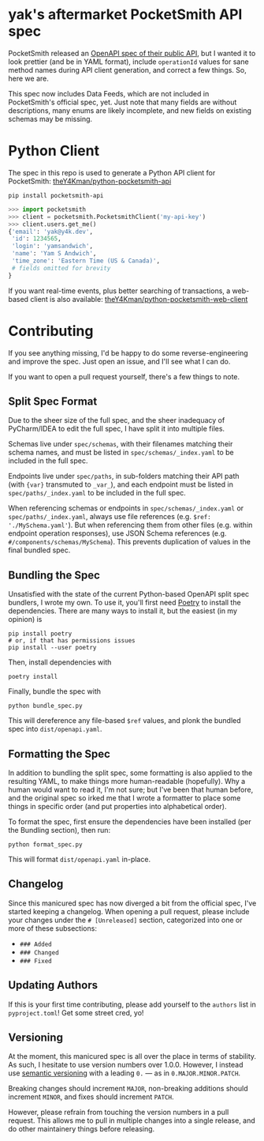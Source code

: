 # yak's aftermarket PocketSmith API spec

PocketSmith released an [OpenAPI spec of their public API](https://github.com/pocketsmith/api), but I wanted it to look prettier (and be in YAML format), include `operationId` values for sane method names during API client generation, and correct a few things. So, here we are.

This spec now includes Data Feeds, which are not included in PocketSmith's official spec, yet. Just note that many fields are without descriptions, many enums are likely incomplete, and new fields on existing schemas may be missing.


# Python Client

The spec in this repo is used to generate a Python API client for PocketSmith: [theY4Kman/python-pocketsmith-api](https://github.com/theY4Kman/python-pocketsmith-api)

```shell
pip install pocketsmith-api
```
```python
>>> import pocketsmith
>>> client = pocketsmith.PocketsmithClient('my-api-key')
>>> client.users.get_me()
{'email': 'yak@y4k.dev',
 'id': 1234565,
 'login': 'yamsandwich',
 'name': 'Yam S Andwich',
 'time_zone': 'Eastern Time (US & Canada)',
 # fields omitted for brevity
}
```

If you want real-time events, plus better searching of transactions, a web-based client is also available: [theY4Kman/python-pocketsmith-web-client](https://github.com/theY4Kman/python-pocketsmith-web-client)


# Contributing

If you see anything missing, I'd be happy to do some reverse-engineering and improve the spec. Just open an issue, and I'll see what I can do.

If you want to open a pull request yourself, there's a few things to note.


## Split Spec Format
Due to the sheer size of the full spec, and the sheer inadequacy of PyCharm/IDEA to edit the full spec, I have split it into multiple files.

Schemas live under `spec/schemas`, with their filenames matching their schema names, and must be listed in `spec/schemas/_index.yaml` to be included in the full spec.

Endpoints live under `spec/paths`, in sub-folders matching their API path (with `{var}` transmuted to `_var_`), and each endpoint must be listed in `spec/paths/_index.yaml` to be included in the full spec.

When referencing schemas or endpoints in `spec/schemas/_index.yaml` or `spec/paths/_index.yaml`, always use file references (e.g. `$ref: './MySchema.yaml'`). But when referencing them from other files (e.g. within endpoint operation responses), use JSON Schema references (e.g. `#/components/schemas/MySchema`). This prevents duplication of values in the final bundled spec.

## Bundling the Spec
Unsatisfied with the state of the current Python-based OpenAPI split spec bundlers, I wrote my own. To use it, you'll first need [Poetry](https://python-poetry.org/) to install the dependencies. There are many ways to install it, but the easiest (in my opinion) is
```shell
pip install poetry
# or, if that has permissions issues
pip install --user poetry
```

Then, install dependencies with
```shell
poetry install
```

Finally, bundle the spec with
```shell
python bundle_spec.py
```

This will dereference any file-based `$ref` values, and plonk the bundled spec into `dist/openapi.yaml`.

## Formatting the Spec
In addition to bundling the split spec, some formatting is also applied to the resulting YAML, to make things more human-readable (hopefully). Why a human would want to read it, I'm not sure; but I've been that human before, and the original spec so irked me that I wrote a formatter to place some things in specific order (and put properties into alphabetical order).

To format the spec, first ensure the dependencies have been installed (per the Bundling section), then run:
```shell
python format_spec.py
```

This will format `dist/openapi.yaml` in-place.

## Changelog
Since this manicured spec has now diverged a bit from the official spec, I've started keeping a changelog. When opening a pull request, please include your changes under the `# [Unreleased]` section, categorized into one or more of these subsections:

 - `### Added`
 - `### Changed`
 - `### Fixed`

## Updating Authors
If this is your first time contributing, please add yourself to the `authors` list in `pyproject.toml`! Get some street cred, yo!

## Versioning
At the moment, this manicured spec is all over the place in terms of stability. As such, I hesitate to use version numbers over 1.0.0. However, I instead use [semantic versioning](https://semver.org/) with a leading `0.` — as in `0.MAJOR.MINOR.PATCH`.

Breaking changes should increment `MAJOR`, non-breaking additions should increment `MINOR`, and fixes should increment `PATCH`.

However, please refrain from touching the version numbers in a pull request. This allows me to pull in multiple changes into a single release, and do other maintainery things before releasing.
